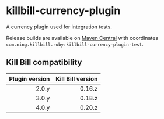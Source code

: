 killbill-currency-plugin
========================

A currency plugin used for integration tests.

Release builds are available on [Maven Central](http://search.maven.org/#search%7Cga%7C1%7Cg%3A%22com.ning.killbill.ruby%22%20AND%20a%3A%22killbill-currency-plugin-test%22) with coordinates `com.ning.killbill.ruby:killbill-currency-plugin-test`.

Kill Bill compatibility
-----------------------

| Plugin version | Kill Bill version |
| -------------: | ----------------: |
| 2.0.y          | 0.16.z            |
| 3.0.y          | 0.18.z            |
| 4.0.y          | 0.20.z            |
